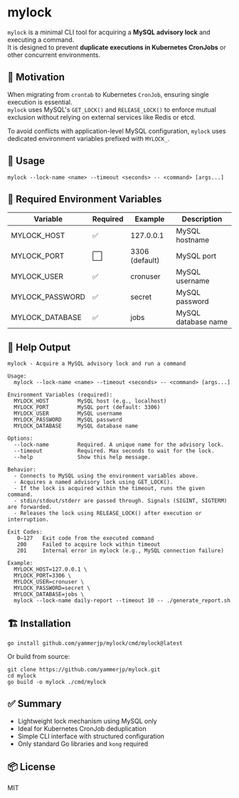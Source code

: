 # mylock

`mylock` is a minimal CLI tool for acquiring a **MySQL advisory lock** and executing a command.  
It is designed to prevent **duplicate executions in Kubernetes CronJobs** or other concurrent environments.

## 🧠 Motivation

When migrating from `crontab` to Kubernetes `CronJob`, ensuring single execution is essential.  
`mylock` uses MySQL's `GET_LOCK()` and `RELEASE_LOCK()` to enforce mutual exclusion without relying on external services like Redis or etcd.

To avoid conflicts with application-level MySQL configuration, `mylock` uses dedicated environment variables prefixed with `MYLOCK_`.

## 🚀 Usage

    mylock --lock-name <name> --timeout <seconds> -- <command> [args...]

## 🌱 Required Environment Variables

| Variable         | Required | Example            | Description         |
|------------------|----------|--------------------|---------------------|
| MYLOCK_HOST       | ✅        | 127.0.0.1          | MySQL hostname      |
| MYLOCK_PORT       | ⬜️        | 3306 (default)     | MySQL port          |
| MYLOCK_USER       | ✅        | cronuser           | MySQL username      |
| MYLOCK_PASSWORD   | ✅        | secret             | MySQL password      |
| MYLOCK_DATABASE   | ✅        | jobs               | MySQL database name |

## 📘 Help Output

    mylock - Acquire a MySQL advisory lock and run a command

    Usage:
      mylock --lock-name <name> --timeout <seconds> -- <command> [args...]

    Environment Variables (required):
      MYLOCK_HOST         MySQL host (e.g., localhost)
      MYLOCK_PORT         MySQL port (default: 3306)
      MYLOCK_USER         MySQL username
      MYLOCK_PASSWORD     MySQL password
      MYLOCK_DATABASE     MySQL database name

    Options:
      --lock-name         Required. A unique name for the advisory lock.
      --timeout           Required. Max seconds to wait for the lock.
      --help              Show this help message.

    Behavior:
      - Connects to MySQL using the environment variables above.
      - Acquires a named advisory lock using GET_LOCK().
      - If the lock is acquired within the timeout, runs the given command.
      - stdin/stdout/stderr are passed through. Signals (SIGINT, SIGTERM) are forwarded.
      - Releases the lock using RELEASE_LOCK() after execution or interruption.

    Exit Codes:
       0–127   Exit code from the executed command
       200     Failed to acquire lock within timeout
       201     Internal error in mylock (e.g., MySQL connection failure)

    Example:
      MYLOCK_HOST=127.0.0.1 \
      MYLOCK_PORT=3306 \
      MYLOCK_USER=cronuser \
      MYLOCK_PASSWORD=secret \
      MYLOCK_DATABASE=jobs \
      mylock --lock-name daily-report --timeout 10 -- ./generate_report.sh

## 🏗 Installation

    go install github.com/yammerjp/mylock/cmd/mylock@latest

Or build from source:

    git clone https://github.com/yammerjp/mylock.git
    cd mylock
    go build -o mylock ./cmd/mylock

## ✅ Summary

- Lightweight lock mechanism using MySQL only
- Ideal for Kubernetes CronJob deduplication
- Simple CLI interface with structured configuration
- Only standard Go libraries and `kong` required

## 📦 License

MIT
